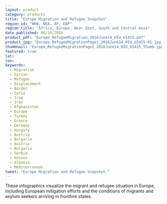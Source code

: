 ```yaml
---
layout: product
category: products
title: "Europe Migration and Refugee Snapshot"
region_id: "WHA, NEA, AF, EAP"
region_title: "Africa, Europe, Near East, South and Central Asia"
date_published: 06/14/2016
product_pdf: "Europe_RefugeeMigration_2016June14_HIU_U1415.pdf"
product_jpg: "Europe_RefugeeMigrationPage1_2016June14_HIU_U1415-01.jpg, Europe_RefugeeMigrationPage2_2016June14_HIU_U1415-01"
thumbnail: "Europe_RefugeeMigrationPage2_2016June14_HIU_U1415_Thumb.jpg"
featured: true
lat: 
lon: 
keywords:
  - Migration
  - Syrian
  - Refugee
  - Displacement
  - Border
  - Syria
  - Iraq
  - Iran
  - Afghanistan
  - Europe
  - Turkey
  - Greece
  - Germany
  - Hungary
  - Austria
  - Bulgaria
  - Austria
  - Bulgaria
  - Serbia
  - Kosovo
  - Albania
  - Mediterranean
tweet: "Europe Migration and Refugee Snapshot."
---
```

These infographics visualize the migrant and refugee situation in Europe, including European mitigation efforts and the conditions of migrants and asylum seekers arriving in frontline states.

